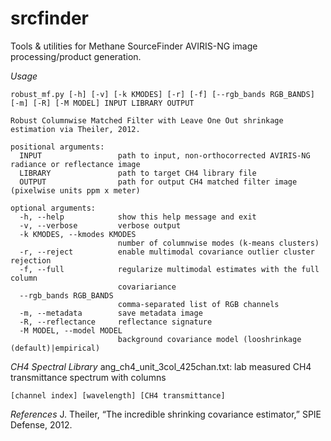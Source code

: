 # srcfinder
Tools & utilities for Methane SourceFinder AVIRIS-NG image processing/product generation.

*Usage*
```
robust_mf.py [-h] [-v] [-k KMODES] [-r] [-f] [--rgb_bands RGB_BANDS] [-m] [-R] [-M MODEL] INPUT LIBRARY OUTPUT

Robust Columnwise Matched Filter with Leave One Out shrinkage estimation via Theiler, 2012.

positional arguments:
  INPUT                 path to input, non-orthocorrected AVIRIS-NG radiance or reflectance image
  LIBRARY               path to target CH4 library file
  OUTPUT                path for output CH4 matched filter image (pixelwise units ppm x meter)

optional arguments:
  -h, --help            show this help message and exit
  -v, --verbose         verbose output
  -k KMODES, --kmodes KMODES
                        number of columnwise modes (k-means clusters)
  -r, --reject          enable multimodal covariance outlier cluster rejection
  -f, --full            regularize multimodal estimates with the full column
                        covariariance
  --rgb_bands RGB_BANDS
                        comma-separated list of RGB channels
  -m, --metadata        save metadata image
  -R, --reflectance     reflectance signature
  -M MODEL, --model MODEL
                        background covariance model (looshrinkage (default)|empirical)
```

*CH4 Spectral Library*
ang_ch4_unit_3col_425chan.txt: lab measured CH4 transmittance spectrum with columns 
```
[channel index] [wavelength] [CH4 transmittance]
```

*References*
J. Theiler, “The incredible shrinking covariance estimator,” SPIE Defense, 2012.
